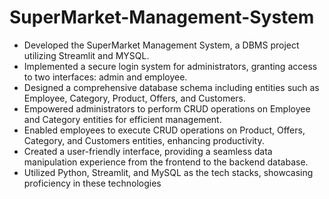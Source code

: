 # SuperMarket-Management-System
- Developed the SuperMarket Management System, a DBMS project utilizing Streamlit and MYSQL.
- Implemented a secure login system for administrators, granting access to two interfaces: admin and employee.
- Designed a comprehensive database schema including entities such as Employee, Category, Product, Offers, and Customers.
- Empowered administrators to perform CRUD operations on Employee and Category entities for efficient management.
- Enabled employees to execute CRUD operations on Product, Offers, Category, and Customers entities, enhancing productivity.
- Created a user-friendly interface, providing a seamless data manipulation experience from the frontend to the backend database.
- Utilized Python, Streamlit, and MySQL as the tech stacks, showcasing proficiency in these technologies
